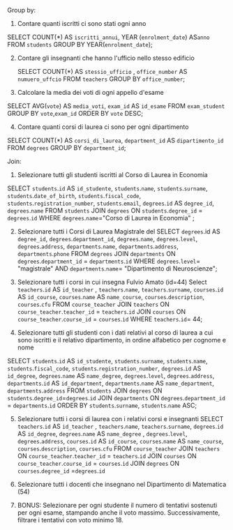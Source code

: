 Group by:

1. Contare quanti iscritti ci sono stati ogni anno

SELECT COUNT(\*) AS `iscritti_annui`,
YEAR (`enrolment_date`) AS`anno`
FROM `students`
GROUP BY YEAR(`enrolment_date`);

2. Contare gli insegnanti che hanno l'ufficio nello stesso edificio

   SELECT COUNT(\*) AS `stessio_ufficio` ,
   `office_number` AS `numuero_uffcio`
   FROM `teachers`
   GROUP BY `office_number`;

3. Calcolare la media dei voti di ogni appello d'esame

SELECT AVG(`vote`) AS `media_voti`, `exam_id` AS `id_esame`
FROM `exam_student`
GROUP BY `vote`,`exam_id`
ORDER BY `vote` DESC;

4. Contare quanti corsi di laurea ci sono per ogni dipartimento

SELECT COUNT(\*) AS `corsi_di_laurea`, `department_id` AS `dipartimento_id`
FROM `degrees`
GROUP BY `department_id`;

Join:

1. Selezionare tutti gli studenti iscritti al Corso di Laurea in Economia

SELECT `students`.`id` AS `id_studente`,
`students`.`name`,
`students`.`surname`,
`students`.`date_of_birth`,
`students`.`fiscal_code`,
`students`.`registration_number`,
`students`.`email`,
`degrees`.`id` AS `degree_id`,
`degrees`.`name`
FROM `students`
JOIN `degrees` ON `students`.`degree_id` = `degrees`.`id`
WHERE `degrees`.`name`="Corso di Laurea in Economia" ;

2. Selezionare tutti i Corsi di Laurea Magistrale del
   SELECT `degrees`.id AS `degree_id`,
   `degrees`.`department_id`,
   `degrees`.`name`,
   `degrees`.`level`,
   `degrees`.`address`,
   `departments`.`name`,
   `departments`.`address`,
   `departments`.`phone`
   FROM `degrees`
   JOIN `departments` ON `degrees`.`department_id` = `departments`.`id`
   WHERE `degrees`.`level`= "magistrale" AND `departments`.`name`= "Dipartimento di Neuroscienze";

3. Selezionare tutti i corsi in cui insegna Fulvio Amato (id=44)
   Select `teachers`.`id` AS `id_teacher` ,
   `teachers`.`name`,
   `teachers`.`surname`,
   `courses`.`id` AS `id_course`,
   `courses`.`name` AS `name_course`,
   `courses`.`description`,
   `courses`.`cfu`
   FROM `course_teacher`
   JOIN `teachers` ON `course_teacher`.`teacher_id` = `teachers`.`id`
   JOIN `courses` ON `course_teacher`.`course_id` = `courses`.`id`
   WHERE `teachers`.`id`= 44;

4. Selezionare tutti gli studenti con i dati relativi al corso di laurea a cui sono iscritti e il relativo dipartimento, in ordine alfabetico per cognome e nome

SELECT `students`.`id` AS `id_studente`,
`students`.`surname`,
`students`.`name`,
`students`.`fiscal_code`,
`students`.`registration_number`,
`degrees`.`id` AS `id_degree`,
`degrees`.`name` AS `name_degree`,
`degrees`.`level`,
`degrees`.`address`,
`departments`.`id` AS `id_department`,
`departments`.`name` AS `name_department`,
`departments`.`address`
FROM `students`
JOIN `degrees` ON `students`.`degree_id`=`degrees`.`id`
JOIN `departments` ON `degrees`.`department_id` = `departments`.`id`
ORDER BY `students`.`surname`, `students`.`name` ASC;

5. Selezionare tutti i corsi di laurea con i relativi corsi e insegnanti
   SELECT `teachers`.`id` AS `id_teacher` ,
   `teachers`.`name`,
   `teachers`.`surname`,
   `degrees`.`id` AS `id_degree`,
   `degrees`.`name` AS `name_degree` ,
   `degrees`.`level`,
   `degrees`.`address`,
   `courses`.`id` AS `id_course`,
   `courses`.`name` AS `name_course`,
   `courses`.`description`,
   `courses`.`cfu`
   FROM `course_teacher`
   JOIN `teachers` ON `course_teacher`.`teacher_id` = `teachers`.`id`
   JOIN `courses` ON `course_teacher`.`course_id` = `courses`.`id`
   JOIN `degrees` ON `courses`.`degree_id` =`degrees`.`id`

6. Selezionare tutti i docenti che insegnano nel Dipartimento di Matematica (54)

7. BONUS: Selezionare per ogni studente il numero di tentativi sostenuti per ogni esame, stampando anche il voto massimo. Successivamente, filtrare i tentativi con voto minimo 18.
